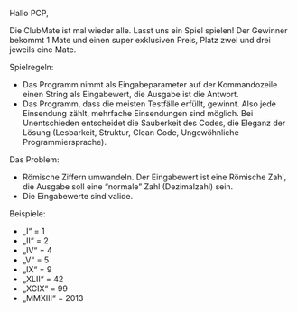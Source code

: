 Hallo PCP,


Die ClubMate ist mal wieder alle. Lasst uns ein Spiel spielen! Der Gewinner bekommt 1 Mate und einen super exklusiven Preis, Platz zwei und drei jeweils eine Mate.


Spielregeln:

*    Das Programm nimmt als Eingabeparameter auf der Kommandozeile einen String als Eingabewert, die Ausgabe ist die Antwort.
*    Das Programm, dass die meisten Testfälle erfüllt, gewinnt. Also jede Einsendung zählt, mehrfache Einsendungen sind möglich. Bei Unentschieden entscheidet die Sauberkeit des Codes, die Eleganz der Lösung (Lesbarkeit, Struktur, Clean Code, Ungewöhnliche Programmiersprache).

Das Problem:

*    Römische Ziffern umwandeln. Der Eingabewert ist eine Römische Zahl, die Ausgabe soll eine “normale” Zahl (Dezimalzahl) sein.
*    Die Eingabewerte sind valide.

Beispiele:

*    „I“ = 1
*    „II“ = 2
*    „IV“ = 4
*    „V“ = 5
*    „IX“ = 9
*    „XLII“ = 42
*    „XCIX“ = 99
*    „MMXIII“ = 2013